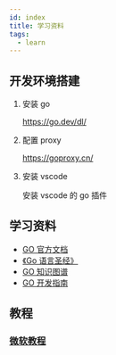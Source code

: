 ```yaml
---
id: index
title: 学习资料
tags:
  - learn
---
```


## 开发环境搭建

1. 安装 go

   https://go.dev/dl/

2. 配置 proxy

   https://goproxy.cn/

3. 安装 vscode

   安装 vscode 的 go 插件

## 学习资料

<!-- - [《深入解析 Go》]()
- [《Go 实战开发》]()
- [《Go 入门指南》]()
- [《Go 语言标准库》]()
- [《Go语言博客实践》]()
- [《Go语言学习笔记》]()
- [《Effective Go》]()
- [《The Way to Go》]()
- [《Learning Go》]()
- [《GoWeb编程》](/blog/static/doc/go/GoWeb编程.pdf)
- [《Go语言实战》](/blog/static/doc/go/Go语言实战.pdf)
- [《Go并发编程实战第2版》](/blog/static/doc/go/Go并发编程实战第2版.pdf)
- [《Go语言程序设计》](/blog/static/doc/go/Go语言程序设计.pdf)
- [《Go语言圣经》](/blog/static/doc/go/Go语言圣经.pdf)
- [《Go语言编程》](/blog/static/doc/go/Go语言编程.pdf) -->

- [GO 官方文档](https://go.dev/)
- [《Go 语言圣经》](http://books.studygolang.com/gopl-zh/)
- [GO 知识图谱](./golang.png)
- [GO 开发指南](./golangdev.jpg)

## 教程

### [微软教程](https://learn.microsoft.com/zh-cn/training/paths/go-first-steps/)
